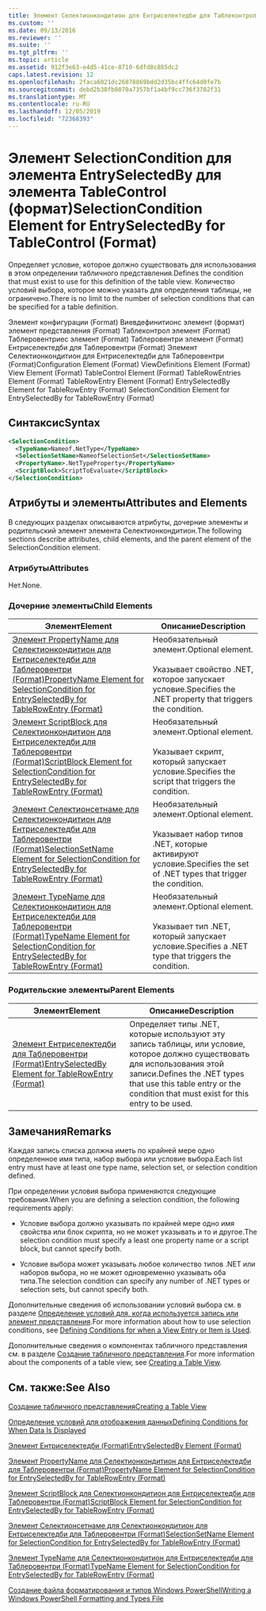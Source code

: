 ```yaml
---
title: Элемент Селектионкондитион для Ентриселектедби для Таблеконтрол (Format) | Документация Майкрософт
ms.custom: ''
ms.date: 09/13/2016
ms.reviewer: ''
ms.suite: ''
ms.tgt_pltfrm: ''
ms.topic: article
ms.assetid: 912f3e63-e4d5-41ce-8710-6dfd8c885dc2
caps.latest.revision: 12
ms.openlocfilehash: 2faca6021dc26878869bdd2d35bc4ffc64d0fe7b
ms.sourcegitcommit: debd2b38fb8070a7357bf1a4bf9cc736f3702f31
ms.translationtype: MT
ms.contentlocale: ru-RU
ms.lasthandoff: 12/05/2019
ms.locfileid: "72368393"
---
```

# <a name="selectioncondition-element-for-entryselectedby-for-tablecontrol-format"></a><span data-ttu-id="642a7-102">Элемент SelectionCondition для элемента EntrySelectedBy для элемента TableControl (формат)</span><span class="sxs-lookup"><span data-stu-id="642a7-102">SelectionCondition Element for EntrySelectedBy for TableControl (Format)</span></span>

<span data-ttu-id="642a7-103">Определяет условие, которое должно существовать для использования в этом определении табличного представления.</span><span class="sxs-lookup"><span data-stu-id="642a7-103">Defines the condition that must exist to use for this definition of the table view.</span></span> <span data-ttu-id="642a7-104">Количество условий выбора, которое можно указать для определения таблицы, не ограничено.</span><span class="sxs-lookup"><span data-stu-id="642a7-104">There is no limit to the number of selection conditions that can be specified for a table definition.</span></span>

<span data-ttu-id="642a7-105">Элемент конфигурации (Format) Виевдефинитионс элемент (формат) элемент представления (Format) Таблеконтрол элемент (Format) Таблеровентриес элемент (Format) Таблеровентри элемент (Format) Ентриселектедби для Таблеровентри (Format) Элемент Селектионкондитион для Ентриселектедби для Таблеровентри (Format)</span><span class="sxs-lookup"><span data-stu-id="642a7-105">Configuration Element (Format) ViewDefinitions Element (Format) View Element (Format) TableControl Element (Format) TableRowEntries Element (Format) TableRowEntry Element (Format) EntrySelectedBy Element for TableRowEntry (Format) SelectionCondition Element for EntrySelectedBy for TableRowEntry (Format)</span></span>

## <a name="syntax"></a><span data-ttu-id="642a7-106">Синтаксис</span><span class="sxs-lookup"><span data-stu-id="642a7-106">Syntax</span></span>

```xml
<SelectionCondition>
  <TypeName>Nameof.NetType</TypeName>
  <SelectionSetName>NameofSelectionSet</SelectionSetName>
  <PropertyName>.NetTypeProperty</PropertyName>
  <ScriptBlock>ScriptToEvaluate</ScriptBlock>
</SelectionCondition>
```

## <a name="attributes-and-elements"></a><span data-ttu-id="642a7-107">Атрибуты и элементы</span><span class="sxs-lookup"><span data-stu-id="642a7-107">Attributes and Elements</span></span>

<span data-ttu-id="642a7-108">В следующих разделах описываются атрибуты, дочерние элементы и родительский элемент элемента Селектионкондитион.</span><span class="sxs-lookup"><span data-stu-id="642a7-108">The following sections describe attributes, child elements, and the parent element of the SelectionCondition element.</span></span>

### <a name="attributes"></a><span data-ttu-id="642a7-109">Атрибуты</span><span class="sxs-lookup"><span data-stu-id="642a7-109">Attributes</span></span>

<span data-ttu-id="642a7-110">Нет.</span><span class="sxs-lookup"><span data-stu-id="642a7-110">None.</span></span>

### <a name="child-elements"></a><span data-ttu-id="642a7-111">Дочерние элементы</span><span class="sxs-lookup"><span data-stu-id="642a7-111">Child Elements</span></span>

|<span data-ttu-id="642a7-112">Элемент</span><span class="sxs-lookup"><span data-stu-id="642a7-112">Element</span></span>|<span data-ttu-id="642a7-113">Описание</span><span class="sxs-lookup"><span data-stu-id="642a7-113">Description</span></span>|
|-------------|-----------------|
|[<span data-ttu-id="642a7-114">Элемент PropertyName для Селектионкондитион для Ентриселектедби для Таблеровентри (Format)</span><span class="sxs-lookup"><span data-stu-id="642a7-114">PropertyName Element for SelectionCondition for EntrySelectedBy for TableRowEntry (Format)</span></span>](./propertyname-element-for-selectioncondition-for-entryselectedby-for-tablerowentry-format.md)|<span data-ttu-id="642a7-115">Необязательный элемент.</span><span class="sxs-lookup"><span data-stu-id="642a7-115">Optional element.</span></span><br /><br /> <span data-ttu-id="642a7-116">Указывает свойство .NET, которое запускает условие.</span><span class="sxs-lookup"><span data-stu-id="642a7-116">Specifies the .NET property that triggers the condition.</span></span>|
|[<span data-ttu-id="642a7-117">Элемент ScriptBlock для Селектионкондитион для Ентриселектедби для Таблеровентри (Format)</span><span class="sxs-lookup"><span data-stu-id="642a7-117">ScriptBlock Element for SelectionCondition for EntrySelectedBy for TableRowEntry (Format)</span></span>](./scriptblock-element-for-selectioncondition-for-entryselectedby-for-tablecontrol-format.md)|<span data-ttu-id="642a7-118">Необязательный элемент.</span><span class="sxs-lookup"><span data-stu-id="642a7-118">Optional element.</span></span><br /><br /> <span data-ttu-id="642a7-119">Указывает скрипт, который запускает условие.</span><span class="sxs-lookup"><span data-stu-id="642a7-119">Specifies the script that triggers the condition.</span></span>|
|[<span data-ttu-id="642a7-120">Элемент Селектионсетнаме для Селектионкондитион для Ентриселектедби для Таблеровентри (Format)</span><span class="sxs-lookup"><span data-stu-id="642a7-120">SelectionSetName Element for SelectionCondition for EntrySelectedBy for TableRowEntry (Format)</span></span>](./selectionsetname-element-for-selectioncondition-for-entryselectedby-for-tablecontrol-format.md)|<span data-ttu-id="642a7-121">Необязательный элемент.</span><span class="sxs-lookup"><span data-stu-id="642a7-121">Optional element.</span></span><br /><br /> <span data-ttu-id="642a7-122">Указывает набор типов .NET, которые активируют условие.</span><span class="sxs-lookup"><span data-stu-id="642a7-122">Specifies the set of .NET types that trigger the condition.</span></span>|
|[<span data-ttu-id="642a7-123">Элемент TypeName для Селектионкондитион для Ентриселектедби для Таблеровентри (Format)</span><span class="sxs-lookup"><span data-stu-id="642a7-123">TypeName Element for SelectionCondition for EntrySelectedBy for TableRowEntry (Format)</span></span>](./typename-element-for-selectioncondition-for-entryselectedby-for-tablecontrol-format.md)|<span data-ttu-id="642a7-124">Необязательный элемент.</span><span class="sxs-lookup"><span data-stu-id="642a7-124">Optional element.</span></span><br /><br /> <span data-ttu-id="642a7-125">Указывает тип .NET, который запускает условие.</span><span class="sxs-lookup"><span data-stu-id="642a7-125">Specifies a .NET type that triggers the condition.</span></span>|

### <a name="parent-elements"></a><span data-ttu-id="642a7-126">Родительские элементы</span><span class="sxs-lookup"><span data-stu-id="642a7-126">Parent Elements</span></span>

|<span data-ttu-id="642a7-127">Элемент</span><span class="sxs-lookup"><span data-stu-id="642a7-127">Element</span></span>|<span data-ttu-id="642a7-128">Описание</span><span class="sxs-lookup"><span data-stu-id="642a7-128">Description</span></span>|
|-------------|-----------------|
|[<span data-ttu-id="642a7-129">Элемент Ентриселектедби для Таблеровентри (Format)</span><span class="sxs-lookup"><span data-stu-id="642a7-129">EntrySelectedBy Element for TableRowEntry (Format)</span></span>](./entryselectedby-element-for-tablerowentry-for-tablecontrol-format.md)|<span data-ttu-id="642a7-130">Определяет типы .NET, которые используют эту запись таблицы, или условие, которое должно существовать для использования этой записи.</span><span class="sxs-lookup"><span data-stu-id="642a7-130">Defines the .NET types that use this table entry or the condition that must exist for this entry to be used.</span></span>|

## <a name="remarks"></a><span data-ttu-id="642a7-131">Замечания</span><span class="sxs-lookup"><span data-stu-id="642a7-131">Remarks</span></span>

<span data-ttu-id="642a7-132">Каждая запись списка должна иметь по крайней мере одно определенное имя типа, набор выбора или условие выбора.</span><span class="sxs-lookup"><span data-stu-id="642a7-132">Each list entry must have at least one type name, selection set, or selection condition defined.</span></span>

<span data-ttu-id="642a7-133">При определении условия выбора применяются следующие требования.</span><span class="sxs-lookup"><span data-stu-id="642a7-133">When you are defining a selection condition, the following requirements apply:</span></span>

- <span data-ttu-id="642a7-134">Условие выбора должно указывать по крайней мере одно имя свойства или блок скрипта, но не может указывать и то и другое.</span><span class="sxs-lookup"><span data-stu-id="642a7-134">The selection condition must specify a least one property name or a script block, but cannot specify both.</span></span>

- <span data-ttu-id="642a7-135">Условие выбора может указывать любое количество типов .NET или наборов выбора, но не может одновременно указывать оба типа.</span><span class="sxs-lookup"><span data-stu-id="642a7-135">The selection condition can specify any number of .NET types or selection sets, but cannot specify both.</span></span>

<span data-ttu-id="642a7-136">Дополнительные сведения об использовании условий выбора см. в разделе [Определение условий для, когда используется запись или элемент представления](./defining-conditions-for-displaying-data.md).</span><span class="sxs-lookup"><span data-stu-id="642a7-136">For more information about how to use selection conditions, see [Defining Conditions for when a View Entry or Item is Used](./defining-conditions-for-displaying-data.md).</span></span>

<span data-ttu-id="642a7-137">Дополнительные сведения о компонентах табличного представления см. в разделе [Создание табличного представления](./creating-a-table-view.md).</span><span class="sxs-lookup"><span data-stu-id="642a7-137">For more information about the components of a table view, see [Creating a Table View](./creating-a-table-view.md).</span></span>

## <a name="see-also"></a><span data-ttu-id="642a7-138">См. также:</span><span class="sxs-lookup"><span data-stu-id="642a7-138">See Also</span></span>

[<span data-ttu-id="642a7-139">Создание табличного представления</span><span class="sxs-lookup"><span data-stu-id="642a7-139">Creating a Table View</span></span>](./creating-a-table-view.md)

[<span data-ttu-id="642a7-140">Определение условий для отображения данных</span><span class="sxs-lookup"><span data-stu-id="642a7-140">Defining Conditions for When Data Is Displayed</span></span>](./defining-conditions-for-displaying-data.md)

[<span data-ttu-id="642a7-141">Элемент Ентриселектедби (Format)</span><span class="sxs-lookup"><span data-stu-id="642a7-141">EntrySelectedBy Element (Format)</span></span>](./entryselectedby-element-for-tablerowentry-for-tablecontrol-format.md)

[<span data-ttu-id="642a7-142">Элемент PropertyName для Селектионкондитион для Ентриселектедби для Таблеровентри (Format)</span><span class="sxs-lookup"><span data-stu-id="642a7-142">PropertyName Element for SelectionCondition for EntrySelectedBy for TableRowEntry (Format)</span></span>](./propertyname-element-for-selectioncondition-for-entryselectedby-for-tablerowentry-format.md)

[<span data-ttu-id="642a7-143">Элемент ScriptBlock для Селектионкондитион для Ентриселектедби для Таблеровентри (Format)</span><span class="sxs-lookup"><span data-stu-id="642a7-143">ScriptBlock Element for SelectionCondition for EntrySelectedBy for TableRowEntry (Format)</span></span>](./scriptblock-element-for-selectioncondition-for-entryselectedby-for-tablecontrol-format.md)

[<span data-ttu-id="642a7-144">Элемент Селектионсетнаме для Селектионкондитион для Ентриселектедби для Таблеровентри (Format)</span><span class="sxs-lookup"><span data-stu-id="642a7-144">SelectionSetName Element for SelectionCondition for EntrySelectedBy for TableRowEntry (Format)</span></span>](./selectionsetname-element-for-selectioncondition-for-entryselectedby-for-tablecontrol-format.md)

[<span data-ttu-id="642a7-145">Элемент TypeName для Селектионкондитион для Ентриселектедби для Таблеровентри (Format)</span><span class="sxs-lookup"><span data-stu-id="642a7-145">TypeName Element for SelectionCondition for EntrySelectedBy for TableRowEntry (Format)</span></span>](./typename-element-for-selectioncondition-for-entryselectedby-for-tablecontrol-format.md)

[<span data-ttu-id="642a7-146">Создание файла форматирования и типов Windows PowerShell</span><span class="sxs-lookup"><span data-stu-id="642a7-146">Writing a Windows PowerShell Formatting and Types File</span></span>](./writing-a-powershell-formatting-file.md)
